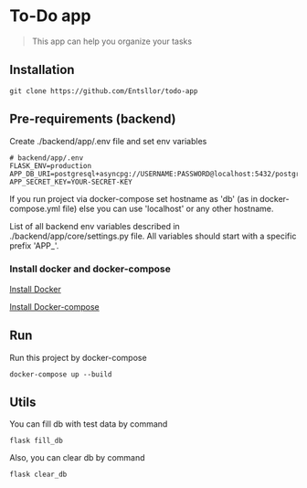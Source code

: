 # To-Do app

> This app can help you organize your tasks

## Installation

```shell
git clone https://github.com/Entsllor/todo-app
```

## Pre-requirements (backend)

Create ./backend/app/.env file and set env variables

```dotenv
# backend/app/.env
FLASK_ENV=production
APP_DB_URI=postgresql+asyncpg://USERNAME:PASSWORD@localhost:5432/postgres
APP_SECRET_KEY=YOUR-SECRET-KEY
```

If you run project via docker-compose set hostname as 'db' (as in docker-compose.yml file)
else you can use 'localhost' or any other hostname.

List of all backend env variables described in ./backend/app/core/settings.py file.
All variables should start with a specific prefix 'APP_'.

### Install docker and docker-compose

[Install Docker](https://docs.docker.com/engine/install/ubuntu/)

[Install Docker-compose](https://docs.docker.com/compose/install/)

## Run

Run this project by docker-compose

```shell
docker-compose up --build
```

## Utils

You can fill db with test data by command

```shell
flask fill_db
```

Also, you can clear db by command

```shell
flask clear_db
```

